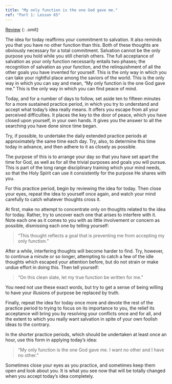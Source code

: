 ```yaml
---
title: "My only function is the one God gave me."
ref: "Part 1: Lesson 65"
---
```


<a class="hide-review" href="/acim/workbook/l083/#l065">Review</a>
{: .omit}

The idea for today reaffirms your commitment to salvation. It also
reminds you that you have no other function than this. Both of these
thoughts are obviously necessary for a total commitment. Salvation
cannot be the only purpose you hold while you still cherish others. The
full acceptance of salvation as your only function necessarily entails
two phases; the recognition of salvation as your function, and the
relinquishment of all the other goals you have invented for
yourself. This is the only way in which you can take your rightful place
among the saviors of the world. This is the only way in which you can
say and mean, “My only function is the one God gave me.” This is the
only way in which you can find peace of mind.

Today, and for a number of days to follow, set aside ten to fifteen
minutes for a more sustained practice period, in which you try to
understand and accept what today’s idea really means. It offers you
escape from all your perceived difficulties. It places the key to the
door of peace, which you have closed upon yourself, in your own hands.
It gives you the answer to all the searching you have done since time
began.

Try, if possible, to undertake the daily extended practice periods at
approximately the same time each day. Try, also, to determine this time
today in advance, and then adhere to it as closely as possible.

The purpose of this is to arrange your day so that you have set apart
the time for God, as well as for all the trivial purposes and goals you
will pursue. This is part of the long range disciplinary training which
your mind needs, so that the Holy Spirit can use it consistently for the
purpose He shares with you.

For this practice period, begin by reviewing the idea for today. Then
close your eyes, repeat the idea to yourself once again, and watch your
mind carefully to catch whatever thoughts cross it.

At first, make no attempt to concentrate only on thoughts related to the
idea for today. Rather, try to uncover each one that arises to interfere
with it. Note each one as it comes to you with as little involvement or
concern as possible, dismissing each one by
telling yourself:

> “This thought reflects a goal that is preventing me from accepting my
> only function.”

After a while, interfering thoughts will become harder to find. Try,
however, to continue a minute or so longer, attempting to catch a few of
the idle thoughts which escaped your attention before, but do not strain
or make undue effort in doing this. Then tell yourself:

> “On this clean slate, let my true function be written for me.”

You need not use these exact words, but try to get a sense of being
willing to have your illusions of purpose be replaced by truth.

Finally, repeat the idea for today once more and devote the rest of the
practice period to trying to focus on its importance to you, the relief
its acceptance will bring you by resolving your conflicts once and for
all, and the extent to which you really want salvation in spite of your
own foolish ideas to the contrary.

In the shorter practice periods, which should be undertaken at least
once an hour, use this form in applying today’s idea:

> “My only function is the one God gave me. I want no other and I have
> no other.”

Sometimes close your eyes as you practice, and sometimes keep them open
and look about you. It is what you see now that will be totally changed
when you accept today’s idea completely.

